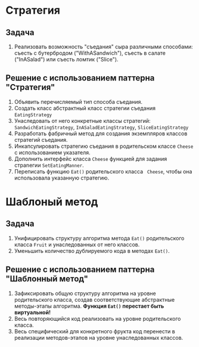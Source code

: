 # Стратегия

## Задача
1. Реализовать возможность "съедания" сыра различными способами: съесть с бутербродом ("WithASandwich"), съесть в салате ("InASalad") или съесть ломтик ("Slice"). 

## Решение с использованием паттерна "Стратегия"
1. Объявить перечисляемый тип способа съедания.
2. Создать класс абстрактный класс стратегии съедания ``EatingStrategy``
3. Унаследовать от него конкретные классы стратегий: ``SandwichEatingStrategy``, ``InASaladEatingStrategy``, ``SliceEatingStrategy``
4. Разработать фабричный метод для создания экземпляров классов стратегий съедания.
5. Инкапсулировать стратегию съедания в родительском классе ``Cheese`` с использованием указателя.
6. Дополнить интерфейс класса ``Cheese`` функцией для задания страnегии ``SetEatingManner``.
7. Переписать функцию ``Eat()`` родительского класса `` Cheese``, чтобы она использовала указанную стратегию.

# Шаблоный метод

## Задача
1. Унифицировать структуру алгоритма метода ``Eat()`` родительского класса ``Fruit`` и унаследованных от него классов.
2. Уменьшить количество дублируемого кода в методах ``Eat()``.

## Решение с использованием паттерна "Шаблонный метод"

1. Зафиксировать общую структуру алгоритма на уровне родительского класса, создав соответствующие абстрактные методы-этапы алгоритма. **Функция ``Eat()`` перестает быть виртуальной!**
2. Весь повторяющийся код реализовать на уровне родительского класса.
3. Весь специфический для конкретного фрукта код перенести в реализации методов-этапов на уровне унаследованных классов.
